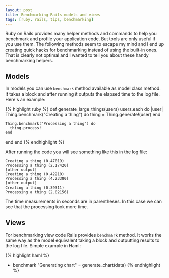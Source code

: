 ```yaml
---
layout: post
title: Benchmarking Rails models and views
tags: [ruby, rails, tips, benchmarking]
---
```


Ruby on Rails provides many helper methods and commands to help you benchmark and profile your application code. But tools are only useful if you use them. The following methods seem to escape my mind and I end up creating quick hacks for benchmarking instead of using the built-in ones. That is clearly not optimal and I wanted to tell you about these handy benchmarking helpers. 

## Models

In models you can use `benchmark` method available as model class method. It takes a block and after running it outputs the elapsed time to the log file. Here's an example:

{% highlight ruby %}
def generate_large_things(users)
  users.each do |user|
    Thing.benchmark("Creating a thing") do
      thing = Thing.generate!(user)
    end
    
    Thing.benchmark("Processing a thing") do
      thing.process!
    end
  end
end
{% endhighlight %}

After running the code you will see something like this in the log file:

    Creating a thing (0.47019)
    Processing a thing (2.17420)
    [other output]
    Creating a thing (0.42210)
    Processing a thing (4.23380)
    [other output]
    Creating a thing (0.39311)
    Processing a thing (2.02156)

The time measurements in seconds are in parentheses. In this case we can see that the processing took more time.

## Views

For benchmarking view code Rails provides `benchmark` method. It works the same way as the model equivalent taking a block and outputting results to the log file. Simple example in Haml:

{% highlight haml %}
- benchmark "Generating chart"
  = generate_chart(data)
{% endhighlight %}
